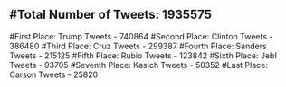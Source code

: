 #Total Number of Tweets: 1935575 
---
#First Place: Trump Tweets - 740864
#Second Place: Clinton Tweets - 386480
#Third Place: Cruz Tweets - 299387
#Fourth Place: Sanders Tweets - 215125
#Fifth Place: Rubio Tweets - 123842
#Sixth Place: Jeb! Tweets - 93705
#Seventh Place: Kasich Tweets - 50352
#Last Place: Carson Tweets - 25820
